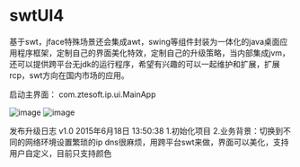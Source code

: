 # swtUI4
基于swt，jface特殊场景还会集成awt，swing等组件封装为一体化的java桌面应用程序框架，定制自己的界面美化特效，定制自己的升级策略，当内部集成jvm，还可以提供跨平台无jdk的运行程序，希望有兴趣的可以一起维护和扩展，扩展rcp，swt方向在国内市场的应用。 


启动主界面：
com.ztesoft.ip.ui.MainApp

 ![image](https://github.com/dongwei0079/swtUI4/pics/png1.bmp)
 ![image](https://github.com/dongwei0079/swtUI4/pics/png2.png)
 

发布升级日志
v1.0 2015年6月18日 13:50:38
1.初始化项目
2.业务背景：切换到不同的网络环境设置繁琐的ip dns很麻烦，用跨平台swt来做，界面可以美化，支持用户自定义，目前只支持颜色